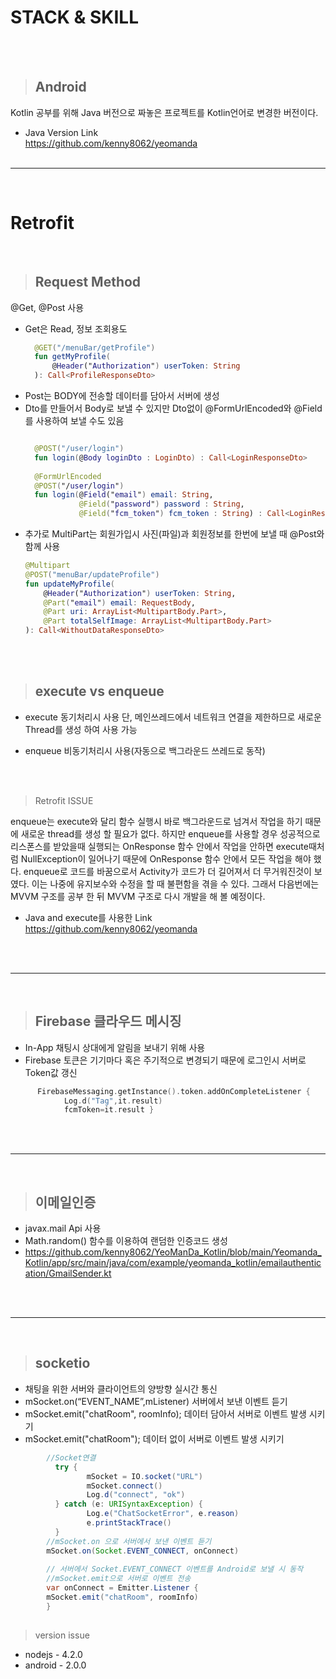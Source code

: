 # STACK & SKILL
<br><br>


> ## Android
Kotlin 공부를 위해 Java 버전으로 짜놓은 프로젝트를 Kotlin언어로 변경한 버전이다.
- Java Version Link <br>
https://github.com/kenny8062/yeomanda
<br><br>
***
<br>


# Retrofit
<br>

> ## Request Method
> 
@Get, @Post 사용
- Get은 Read, 정보 조회용도
  ``` kotlin
    @GET("/menuBar/getProfile")
    fun getMyProfile(
        @Header("Authorization") userToken: String
    ): Call<ProfileResponseDto>
  ```
- Post는 BODY에 전송할 데이터를 담아서 서버에 생성
- Dto를 만들어서 Body로 보낼 수 있지만 Dto없이 @FormUrlEncoded와 @Field를 사용하여 보낼 수도 있음
  ```kotlin
  
    @POST("/user/login")
    fun login(@Body loginDto : LoginDto) : Call<LoginResponseDto>
              
    @FormUrlEncoded
    @POST("/user/login")
    fun login(@Field("email") email: String,
              @Field("password") password : String,
              @Field("fcm_token") fcm_token : String) : Call<LoginResponseDto>

  ```
- 추가로 MultiPart는 회원가입시 사진(파일)과 회원정보를 한번에 보낼 때 @Post와 함께 사용 
    ```kotlin
    @Multipart
    @POST("menuBar/updateProfile")
    fun updateMyProfile(
        @Header("Authorization") userToken: String,
        @Part("email") email: RequestBody,
        @Part uri: ArrayList<MultipartBody.Part>,
        @Part totalSelfImage: ArrayList<MultipartBody.Part>
    ): Call<WithoutDataResponseDto>
    ```
    
<br><br>
> ## execute vs enqueue
- execute
동기처리시 사용
단, 메인쓰레드에서 네트워크 연결을 제한하므로 새로운 Thread를 생성 하여 사용 가능

- enqueue
비동기처리시 사용(자동으로 백그라운드 쓰레드로 동작)

<br><br>
> Retrofit ISSUE

enqueue는 execute와 달리 함수 실행시 바로 백그라운드로 넘겨서 작업을 하기 때문에 새로운 thread를 생성 할 필요가 없다.
하지만 enqueue를 사용할 경우 성공적으로 리스폰스를 받았을때 실행되는 OnResponse 함수 안에서 작업을 안하면
execute때처럼 NullException이 일어나기 때문에 OnResponse 함수 안에서 모든 작업을 해야 했다.
enqueue로 코드를 바꿈으로서 Activity가 코드가 더 길어져서 더 무거워진것이 보였다.
이는 나중에 유지보수와 수정을 할 때 불편함을 겪을 수 있다.
그래서 다음번에는 MVVM 구조를 공부 한 뒤 MVVM 구조로 다시 개발을 해 볼 예정이다.
- Java and execute를 사용한 Link
https://github.com/kenny8062/yeomanda


<br><br>
***
<br>

> ## Firebase 클라우드 메시징
- In-App 채팅시 상대에게 알림을 보내기 위해 사용
- Firebase 토큰은 기기마다 혹은 주기적으로 변경되기 때문에 로그인시 서버로 Token값 갱신
``` kotlin
      FirebaseMessaging.getInstance().token.addOnCompleteListener {
            Log.d("Tag",it.result)
            fcmToken=it.result }
```

<br><br>
***
<br>

> ## 이메일인증
- javax.mail Api 사용
- Math.random() 함수를 이용하여 랜덤한 인증코드 생성
- https://github.com/kenny8062/YeoManDa_Kotlin/blob/main/Yeomanda_Kotlin/app/src/main/java/com/example/yeomanda_kotlin/emailauthentication/GmailSender.kt

<br><br>
***
<br>

> ## socketio
- 채팅을 위한 서버와 클라이언트의 양방향 실시간 통신
- mSocket.on(“EVENT_NAME”,mListener) 서버에서 보낸 이벤트 듣기
- mSocket.emit("chatRoom", roomInfo); 데이터 담아서 서버로 이벤트 발생 시키기
- mSocket.emit("chatRoom"); 데이터 없이 서버로 이벤트 발생 시키기
``` java
        //Socket연결
          try {
                 mSocket = IO.socket("URL")
                 mSocket.connect()
                 Log.d("connect", "ok")
          } catch (e: URISyntaxException) {
                 Log.e("ChatSocketError", e.reason)
                 e.printStackTrace()
          }
        //mSocket.on 으로 서버에서 보낸 이벤트 듣기
        mSocket.on(Socket.EVENT_CONNECT, onConnect)
        
        // 서버에서 Socket.EVENT_CONNECT 이벤트를 Android로 보낼 시 동작
        //mSocket.emit으로 서버로 이벤트 전송
        var onConnect = Emitter.Listener {
        mSocket.emit("chatRoom", roomInfo)
        }
        
```

>version issue
- nodejs - 4.2.0
- android - 2.0.0
<br>
